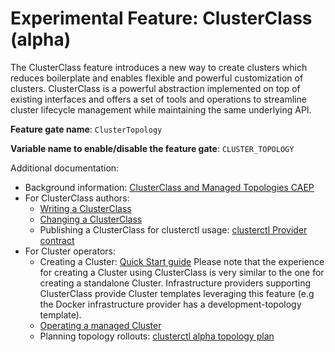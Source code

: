 # Experimental Feature: ClusterClass (alpha)

The ClusterClass feature introduces a new way to create clusters which reduces boilerplate and enables flexible and powerful customization of clusters.
ClusterClass is a powerful abstraction implemented on top of existing interfaces and offers a set of tools and operations to streamline cluster lifecycle management while maintaining the same underlying API.

**Feature gate name**: `ClusterTopology`

**Variable name to enable/disable the feature gate**: `CLUSTER_TOPOLOGY`

Additional documentation:
* Background information:  [ClusterClass and Managed Topologies CAEP](https://github.com/kubernetes-sigs/cluster-api/blob/main/docs/proposals/202105256-cluster-class-and-managed-topologies.md)
* For ClusterClass authors:
    * [Writing a ClusterClass](./write-clusterclass.md)
    * [Changing a ClusterClass](./change-clusterclass.md)
    * Publishing a ClusterClass for clusterctl usage: [clusterctl Provider contract]
* For Cluster operators:
    * Creating a Cluster: [Quick Start guide]
        Please note that the experience for creating a Cluster using ClusterClass is very similar to the one for creating a standalone Cluster. Infrastructure providers supporting ClusterClass provide Cluster templates leveraging this feature (e.g the Docker infrastructure provider has a development-topology template).
    * [Operating a managed Cluster](./operate-cluster.md)
    * Planning topology rollouts: [clusterctl alpha topology plan]

<!-- links -->
[Quick Start guide]: ../../../user/quick-start.md
[clusterctl Provider contract]: ../../../clusterctl/provider-contract.md
[clusterctl alpha topology plan]: ../../../clusterctl/commands/alpha-topology-plan.md
